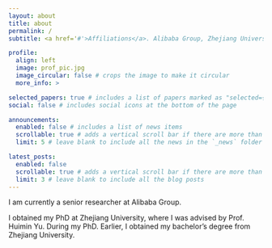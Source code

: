 ```yaml
---
layout: about
title: about
permalink: /
subtitle: <a href='#'>Affiliations</a>. Alibaba Group, Zhejiang University

profile:
  align: left
  image: prof_pic.jpg
  image_circular: false # crops the image to make it circular
  more_info: >

selected_papers: true # includes a list of papers marked as "selected={true}"
social: false # includes social icons at the bottom of the page

announcements:
  enabled: false # includes a list of news items
  scrollable: true # adds a vertical scroll bar if there are more than 3 news items
  limit: 5 # leave blank to include all the news in the `_news` folder

latest_posts:
  enabled: false
  scrollable: true # adds a vertical scroll bar if there are more than 3 new posts items
  limit: 3 # leave blank to include all the blog posts
---
```



I am currently a senior researcher at Alibaba Group.

I obtained my PhD at Zhejiang University, where I was advised by Prof. Huimin Yu. During my PhD. Earlier, I obtained my bachelor’s degree from Zhejiang University.
